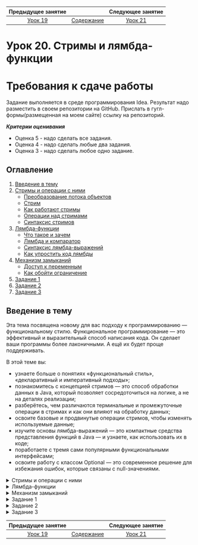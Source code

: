    Предыдущее занятие   |         &nbsp;          |   Следующее занятие    
:----------------------:|:-----------------------:|:----------------------:
 [Урок 19](LESSON19.MD) | [Содержание](README.MD) | [Урок 21](LESSON21.MD)


# Урок 20. Стримы и лямбда-функции

# Требования к сдаче работы

Задание выполняется в среде программирования Idea. Результат надо разместить в своем репозитории на GitHub.
Прислать в гугл-формы(размещенная на моем сайте) ссылку на репозиторий.

***Критерии оценивания***

* Оценка 5 - надо сделать все задания.
* Оценка 4 - надо сделать любые два задания.
* Оценка 3 - надо сделать любое одно задание.

## Оглавление

1. [Введение в тему](#введение-в-тему)
2. [Стримы и операции с ними](#стримы-и-операции-с-ними)
   * [Преобразование потока объектов](#преобразование-потока-объектов)
   * [Стрим](#стрим)
   * [Как работают стримы](#как-работают-стримы)
   * [Операции над стримами](#операции-над-стримами)
   * [Синтаксис стримов](#синтаксис-стримов)
3. [Лямбда-функции](#лямбда-функции)
   * [Что такое и зачем](#что-такое-и-зачем)
   * [Лямбда и компаратор](#например-компаратор)
   * [Синтаксис лямбда-выражений](#синтаксис-лямбда-выражений)
   * [Как упростить код лямбды](#как-упростить-код-лямбды)
4. [Механизм замыканий](#механизм-замыканий)
   * [Доступ к переменным](#доступ-к-переменным)
   * [Как обойти ограничение](#как-обойти-ограничение)
5. [Задание 1](#задание-1)
6. [Задание 2](#задание-2)
7. [Задание 3](#задание-3)

## Введение в тему

Эта тема посвящена новому для вас подходу к программированию — функциональному стилю. 
Функциональное программирование — это эффективный и выразительный способ написания кода. 
Он сделает ваши программы более лаконичными. А ещё их будет проще поддерживать.

В этой теме вы:

* узнаете больше о понятиях «функциональный стиль», «декларативный и императивный подходы»;
* познакомитесь с концепцией стримов — это способ обработки данных в Java, который позволяет сосредоточиться на логике, а не на деталях реализации;
* разберётесь, чем различаются терминальные и промежуточные операции в стримах и как они влияют на обработку данных;
* освоите базовые и продвинутые операции стримов, чтобы изменять используемые данные;
* изучите основы лямбда-выражений — это компактные средства представления функций в Java — и узнаете, как использовать их в коде;
* поработаете с тремя сами популярными функциональными интерфейсами;
* освоите работу с классом Optional — это современное решение для избежания ошибок, которые связаны с null-значениями.

<details>

<summary>
Стримы и операции с ними
</summary>

## Стримы и операции с ними

Java — сложный современный язык, который предоставляет множество инструментов для решения одних и тех же задач.
Их изучение — это непрерывный процесс, вы постоянно будете встречаться всё с новыми и новыми способами оптимизировать код. 
О некоторых из них пойдёт речь в этой теме. 

### Преобразование потока объектов

Возьмём распространённую задачу — получить список объектов и преобразовать каждый
из них по заданному правилу. В качестве объектов выступят строки с путями файлов в файловой системе.
Для каждого из путей нужно оставить только имя файла.
Вот как это можно сделать с помощью цикла.

```java
import java.nio.file.Paths;
import java.util.ArrayList;
import java.util.List;

public class FilePathProcessor {

    public List<String> processFilePaths(List<String> paths) {
        List<String> result = new ArrayList<>();

        //проходим циклом по всем путям файлов
        for (String path: paths) {
            //для каждого пути получаем имя файла и добавляем его в итоговый список
            String fileName = Paths.get(path).getFileName().toString();
            result.add(fileName);
        }

        return result;
    }

    public static void main(String[] args) {
        List<String> paths = new ArrayList<>();
        paths.add("/home/bigbrother/docs/hide.txt");
        paths.add("hide.txt");
        paths.add("file3.tmp");
        paths.add("/home/bigbrother/downloads/movie.mp4");
        paths.add("/home/bigbrother/downloads/java_book.pdf");

        FilePathProcessor processor = new FilePathProcessor();
        List<String> processedPaths = processor.processFilePaths(paths);
        for (String newPath: processedPaths) {
            System.out.println(newPath);
        }
    }
}
```

![img.png](img.png)

Но такие задачи имеют тенденцию усложняться! Представьте, что нужно дополнительно исключить из вывода все строки, 
имеющие `расширение .tmp`. Дополнительно требуется переименовать файлы с именем `hide` в `very_secret_file`. 

Для лучшей читаемости модификацию имени файла и проверку условия вынесем в отдельные методы. Вот что получится.

```java
import java.nio.file.Paths;
import java.util.ArrayList;
import java.util.List;

public class FilePathProcessor {

    public List<String> processFilePaths(List<String> paths) {
        List<String> result = new ArrayList<>();
        //проходим циклом по всем путям файлов
        for (String path: paths) {
            //проверяем, что файл не имеет расширения .tmp
            if (!isTempFile(path)) {
                //получаем имя файла из его пути
                String fileName = getFileName(path);
                //переименовываем файлы с именем hide
                fileName = renameSecretFiles(fileName);
                result.add(fileName);
            }
        }

        return result;
    }

    private String getFileName(String filePath) {
        return Paths.get(filePath).getFileName().toString();
    }

    private String renameSecretFiles(String fileName) {
        if (fileName.startsWith("hide")) {
            return fileName.replace("hide", "very_secret_file");
        } else {
            return fileName;
        }
    }

    private boolean isTempFile(String fileName) {
        return fileName.endsWith(".tmp");
    }

    public static void main(String[] args) {
        List<String> paths = new ArrayList<>();
        paths.add("/home/bigbrother/docs/hide.txt");
        paths.add("hide.txt");
        paths.add("file3.tmp");
        paths.add("/home/bigbrother/downloads/movie.mp4");
        paths.add("/home/bigbrother/downloads/java_book.pdf");

        FilePathProcessor processor = new FilePathProcessor();
        List<String> processedPaths = processor.processFilePaths(paths);
        for (String newPath: processedPaths) {
            System.out.println(newPath);
        }
    }
}
```

![img_1.png](img_1.png)

Хоть мы и пытались не усложнять код, он всё равно стал длиннее и запутаннее. Если потребуется добавить новые трансформации 
для имён файлов или новые условия, по которым нужно их отбирать, то работать с кодом станет совсем тяжело


### Стрим

Для реализации таких операций, как трансформация и фильтрация последовательности объектов (и других подобных), 
Java предоставляет более удобный способ, чем циклы, — использование **Stream API** (от англ. _stream_ — «поток»).

Смысл Stream API в том, что на основе входного списка объектов создаётся **стрим** — специальная последовательность данных и операций, 
которые будут с ними выполняться. При этом стрим — это непосредственно поток данных с операциями, а Stream API — набор классов Java для работы со стримами.

Стрим позволяет не проходить вручную циклом по элементам — он даёт декларативно описать, 
что нужно сделать с каждым элементом. В этой теме мы поговорим и про концепцию стримов, и про использование Stream API.

### Как работают стримы

![img_2.png](img_2.png)

Представьте кастинг в новое музыкальное телешоу. На входе в телецентр стоит длинная очередь
претендентов — музыкантов и артистов. Один за другим они заходят в здание телецентра. 

Каждый претендент последовательно проходит мимо нескольких стоек с представителями шоу.
На первой проверяют, есть ли он в списках предварительной записи, если нет — дальше не пропускают.
На второй выдают инструкцию с описанием порядка кастинга. На третьей — делают быстрый грим, 
на четвёртой — выдают микрофон, на пятой — случайным образом называют песню, которую нужно будет исполнить.
Готовых участников группами по пять человек впускают в комнату, где сидит жюри.

Примерно так и работают стримы — получают на вход поток элементов и над каждым из них выполняют 
операции, такие как трансформация, фильтрация, агрегация нескольких элементов в один или другие. 
То есть стрим — это не только поток желающих спеть в музыкальном шоу, но и весь процесс отбора целиком.

![img_3.png](img_3.png)


### Операции над стримами

Операции, которые можно выполнять над стримами, делятся на две группы — **промежуточные** и **терминальные**.

* **Промежуточные** (англ. _intermediate_) — задают правила изменения стрима и возвращают трансформированный поток исходных данных.
В процессе работы может быть выполнено несколько промежуточных операций.

В примере с кастингом промежуточными операциями будут все (проверка записи, выдача песни и другие), кроме выхода участников к жюри.

* **Терминальные** (англ. _terminal_) — к ним относятся конечные операции. Терминальная операция запускает 
выполнение всех промежуточных операций, выполняет своё целевое действие и завершает работу над стримом. 
Она может вызываться у стрима только один раз.

В примере с кастингом терминальной операцией будет действие, когда очередная пятёрка участников выходит к жюри.

Если создать стрим и указать набор промежуточных операций, но не указать ни одной терминальной, ничего сделано не будет. 
Если жюри не готово слушать и отбирать участников кастинга, то им нет необходимости проходить все промежуточные этапы.
Такой подход называется **ленивыми вычислениями** (англ. _lazy evaluation_).

Вычисления выполняются только когда происходит запрос на их результат. Это значительно повышает эффективность программ.

![img_4.png](img_4.png)

### Синтаксис стримов

На первый взгляд, стримы похожи на коллекции, но есть существенная разница.
Коллекции предназначены только для хранения данных, а стримы сочетают в себе и данные,
и набор преобразований, который должен быть над этими данными выполнен. 
При этом с помощью Stream API можно создать стрим на основе коллекции.

Вернёмся к коду с обработчиком путей файлов. Чтобы создать стрим на основе коллекции, у неё вызывается метод `stream()`.
Нам нужно реализовать трансформацию и фильтрацию данных. Для трансформации применяется метод `map`, а для фильтрации — метод `filter`:

* `map` — применяет к каждому элементу стрима некоторое преобразование (оно задаётся в аргументе `map`). 
В результате изначальный элемент стрима заменяется результатом преобразования. Мы будем использовать `map` для превращения пути файла 
в имя, а также для переименования секретных файлов.
* `filter` — проверяет каждый элемент стрима на соответствие условию (условие задаётся в аргументе) и исключает из стрима все элементы,
не соответствующие ему. Мы используем `filter`, чтобы отсеять файлы с расширением `tmp`.

```java
import java.nio.file.Paths;
import java.util.ArrayList;
import java.util.List;
import java.util.stream.Collectors;

public class FilePathProcessor {

    public List<String> processFilePaths(List<String> paths) {
        List<String> result = paths
                //создаём стрим на основе списка
                .stream()
                //отфильтровываем из стрима файлы с расширением tmp
                .filter(filePath -> !filePath.endsWith(".tmp"))
                //заменяем в стриме каждый путь на имя файла
                .map(filePath -> Paths.get(filePath).getFileName().toString())
                //если файл является секретным, заменяем его название в стриме на very_secret_file 
                .map(fileName -> {
                    if (fileName.startsWith("hide")) {
                        return fileName.replace("hide", "very_secret_file");
                    } else {
                        return fileName;
                    }
                })
                //преобразуем стрим обратно в список
                .collect(Collectors.toList());

        return result;
    }

    public static void main(String[] args) {
        List<String> paths = new ArrayList<>();
        paths.add("/home/bigbrother/docs/hide.txt");
        paths.add("hide.txt");
        paths.add("file3.tmp");
        paths.add("/home/bigbrother/downloads/movie.mp4");
        paths.add("/home/bigbrother/downloads/java_book.pdf");

        FilePathProcessor processor = new FilePathProcessor();
        List<String> processedPaths = processor.processFilePaths(paths);
        for (String newPath: processedPaths) {
            System.out.println(newPath);
        }
    }
}
```

![img_5.png](img_5.png)

Вот что происходит:

1. На основе входного списка `paths` с помощью функции `stream()` создаётся новый стрим.
2. Затем для стрима последовательно указываются промежуточные операции, которые нужно выполнить с его элементами,
— один раз `filter` и два раза `map`.
3. В `filter` и `map` передаётся специальная конструкция, она напоминает обычное тело функции. 
В этой конструкции задаётся логика преобразования (для `map`) либо логика проверки (для `filter`), но без создания класса 
и даже без указания имени для этой функции. Такая конструкция называется **лямбда-выражение** — более детально вы познакомитесь с 
лямбдами в следующем уроке.
4. И наконец, стрим завершается терминальной операцией — `collect(Collectors.toList())`. Метод `collect` означает, что стрим 
нужно преобразовать в какой-то тип данных — в данном случае в `List`. Класс `Collectors` является частью `Stream API` и содержит в себе набор стандартных классов 
для преобразования стрима в другие типы данных.

![img_6.png](img_6.png)


</details>

<details>

<summary>Лямбда-функции</summary>

## Лямбда-функции

Поддержка таких функций присутствует практически во всех современных языках программирования — и Java не исключение. 

![img_7.png](img_7.png)

### Что такое и зачем

Лямбда-функциями называют функции, у которых нет имени и которые не принадлежат явно ни к какому классу. 
Они позволяют сделать привычный код короче и удобнее, а кроме того, добавляют некоторые новые возможности в язык программирования. 

> Создателем понятий «лямбда-исчисление» и «лямбда-выражение» считается математик Алонзо Чёрч. Ещё до появления первых ЭВМ он построил теорию, основанную на функциях, не имеющих имени,
> и взаимодействии между ними. Именно такие функции были названы лямбда-функциями.

Вы уже видели, что лямбда-функции удобно использовать, чтобы задать операции над стримами. 
Однако это не единственное их применение. Лямбда-функцию можно использовать везде,
где требуется передать объект класса, реализующего интерфейс ровно с одним методом. 

### Например, компаратор

Возьмём для примера интерфейс `Comparator`, который содержит в себе один метод `int compare(T o1, T o2)`. Везде, где требуется объект 
компаратора, вместо него можно использовать лямбда-функцию. 
Для начала реализуем пример без использования лямбд. Создадим класс `Circle` с тремя полями — координатами центра `centerX` и `centerY`,
а также радиусом `radius`. Определим `Comparator` для объектов `Circle` — будем сравнивать окружности в соответствии с 
их радиусами. Созданный `Comparator` будем использовать для сортировки массива окружностей.

```java
import java.util.Arrays;
import java.util.Comparator;
import java.util.List;

class Circle {
    private int centerX;
    private int centerY;
    private int radius;

    public Circle(int centerX, int centerY, int radius) {
        this.centerX = centerX;
        this.centerY = centerY;
        this.radius = radius;
    }

    public int getRadius() {
        return radius;
    }

    @Override
    public String toString() {
        return "Радиус окружности: " + radius
                + ", координаты: "
                + centerX
                + ", "
                + centerY;
    }
}

// объявляем класс, реализующий интерфейс Comparator
class CircleComparator implements Comparator<Circle> {
    @Override
    public int compare(Circle o1, Circle o2) {
        return o1.getRadius() - o2.getRadius();
    }
}

public class ComparatorDemo {
    public static void main(String[] args) {
        List<Circle> circles = Arrays.asList(
                new Circle(3, 5, 12),
                new Circle(1, -2, 4),
                new Circle(8, 8, 8),
                new Circle(5, 1, 7)
        );

        // сортируем список окружностей, используя класс-компаратор
        circles.sort(new CircleComparator());

        for (Circle circle: circles) {
            System.out.println(circle);
        }
    }
}
```

![img_8.png](img_8.png)

Такой код вполне имеет право на существование, особенно в том случае, если созданный нами `CircleComparator`
будет в дальнейшем использоваться где-то ещё. 

Однако часто бывает так, что класс-компаратор используется ровно один раз — там же, где его создали. 
В таком случае получается много лишних действий — объявлять новый класс, придумывать ему имя, создавать объект
этого класса и передавать его. Именно здесь на помощь приходят лямбда-функции. Перепишем код с использованием лямбд.


```java
import java.util.Arrays;
import java.util.List;

class Circle {
    private int centerX;
    private int centerY;
    private int radius;

    public Circle(int centerX, int centerY, int radius) {
        this.centerX = centerX;
        this.centerY = centerY;
        this.radius = radius;
    }

    public int getRadius() {
        return radius;
    }

    @Override
    public String toString() {
        return "Радиус окружности: " + radius
                + ", координаты: "
                + centerX
                + ", "
                + centerY;
    }
}

public class ComparatorDemo {
    public static void main(String[] args) {
        List<Circle> circles = Arrays.asList(
                new Circle(3, 5, 12),
                new Circle(1, -2, 4),
                new Circle(8, 8, 8),
                new Circle(5, 1, 7)
        );

        // вместо компаратора используем лямбду
        circles.sort((Circle circle1, Circle circle2) -> {
            return circle1.getRadius() - circle2.getRadius();
        });

        for (Circle circle: circles) {
            System.out.println(circle);
        }
    }
}
```

![img_9.png](img_9.png)

Теперь вся логика по сравнению окружностей выглядит так. 

```java
(Circle circle1, Circle circle2) -> {
    return circle1.getRadius() - circle2.getRadius();
});
```

![img_10.png](img_10.png)

### Синтаксис лямбда-выражений

Разберём подробнее синтаксис блока кода с лямбдой — **лямбда-выражения**. Они состоят из двух частей, разделённых оператором `->`. 

```java
(список входных параметров) -> { блок реализации функции};

```

При этом работают следующие правила:

**Параметры**
* Параметры заключаются в круглые скобки и разделяются запятыми. Например, `(Circle circle1, Circle circle2)`.
* Параметров может не быть.
* Если параметров нет, нужно оставить пустые круглые скобки. Например, такая 
лямбда будет возвращать строку с информацией о том, открыт ли магазин: `() -> "магазин закрыт"`.


**Блок реализации функции**
* Тело функции помещается в фигурные скобки. После ключевого слова `return`
нужно указать возвращаемое значение — иначе типом возвращаемого значения будет `[void]()`.
* Тело лямбды может состоять из одного и более выражений. В примере с окружностями одно 
выражение — `return circle1.getRadius() - circle2.getRadius();`. 
Если мы хотим реализовать более сложную логику, то тело лямбды будет состоять из нескольких выражений. 
К примеру, чтобы окружности с радиусом 0 попадали в конец отсортированного списка (то есть всегда считались бы больше другой окружности), 
мы можем использовать такую лямбду.

```java
circles.sort((Circle circle1, Circle circle2) -> {
    if (circle1.getRadius() == 0) {
        return 1;
    }
    if (circle2.getRadius() == 0) {
        return -1;
    }
    return circle1.getRadius() - circle2.getRadius();
})
```

### Как упростить код лямбды

В некоторых случаях запись лямбда-выражений в Java можно укоротить и упростить. Для этого действуют такие правила:

* Если параметр всего один, то круглые скобки необязательны. Например: `name -> System.out.println(name)` — такая лямбда выводит 
на экран переданное имя.
* Можно не указывать тип параметра, если Java может **вывести**(_Вывод типа — это свойство компилятора понимать на основе контекстной информации, каким должен быть тип переменной, параметра или возвращаемого значения._) 
его самостоятельно. Для параметров лямбда-функций компилятор может вывести тип практически во всех случаях.
В итоге запись становится короче: вместо `(Circle circle1, Circle circle2)` получится `(circle1, circle2)`.
* Если тело лямбды состоит из одного выражения, его можно не заключать в фигурные скобки.
Возвращаемое значение в этом случае указывается без ключевого слова `return`. 
Например, такая лямбда вычисляет длину окружности: `radius -> 2 * Math.*PI* * radius`.

Если применить эти правила к изначальному коду сравнения окружностей, 
лямбду можно записать в виде `(circle1, circle2) -> circle1.getRadius() - circle2.getRadius()`.

![img_12.png](img_12.png)

</details>

<details>

<summary>Механизм замыканий</summary>

## Механизм замыканий

У лямбда-функций есть важная особенность. Внутри них можно обращаться к переменным, определённым за пределами лямбды. 
Такой механизм называется замыканием — лямбда как будто «замыкается» вокруг переменной и обеспечивает к
ней доступ во время своего выполнения. Рассмотрим этот процесс подробнее. 

![img_13.png](img_13.png)

### Доступ к переменным

Представим, что нам нужна программа, которая будет при регистрации нового пользователя 
создавать для него приветственный email. 

Создадим интерфейс `GreetingGenerator` с одним методом — он будет на основе логина пользователя 
генерировать для него персональное приветствие. Для реализации `GreetingGenerator` 
используем лямбда-функцию. 

Также напишем класс `EmailCreator`, где будет создаваться итоговый текст письма. 
Письмо, по нашей задумке, должно состоять из непосредственно приветствия и небольшого 
основного текста.

```java
interface GreetingGenerator {
    String generateGreeting(String login);
}

class EmailCreator {
    //объект GreetingGenerator используется для генерации приветствия в письме
    private GreetingGenerator greetingCreator;

    public EmailCreator(GreetingGenerator greetingCreator) {
        this.greetingCreator = greetingCreator;
    }

    public String createEmail(String login, String text) {
        return greetingCreator.generateGreeting(login) + text;
    }
}

public class GreetingEmailManager {

    public static void main(String[] args) {
        String fullName = "Николай";

        //лямбда сохранена в переменную gg и будет использована позже
        GreetingGenerator gg = login -> "Приветствуем вас, "
                + fullName
                + " (" + login + ")"
                + "!\n";

        EmailCreator emailCreator = new EmailCreator(gg);
        System.out.println(emailCreator.createEmail("mr_Dark", "Рады видеть вас в нашем приложении"));

    
```

![img_14.png](img_14.png)

Посмотрим на лямбда-функцию более внимательно. 

```java
GreetingGenerator gg = login -> "Приветствуем вас, "
                + fullName
                + " (" + login + ")"
                + "!\n";
```

Лямбда формирует строку, содержащую логин и полное имя пользователя. 
Имя при этом хранится в переменной `fullName`, определённой в методе `main`. 

В итоге получается так, что обращение к `fullName` происходит внутри метода 
`createEmail` класса `EmailCreator`, из которого переменная `fullName` должна быть недоступна. 
Однако тут и срабатывает механизм замыканий. Лямбда-функция замыкается вокруг переменной, 
которая требуется ей для работы, и в итоге имеет к ней доступ из любого места.

![img_15.png](img_15.png)

При обращении к внешним переменным из лямбда-функции есть важное ограничение —
переменные должны быть неизменяемыми. То есть они должны либо быть объявлены как `final`, 
либо быть _effectively final_ — то есть использоваться как `final`, даже если соответствующий 
модификатор не указан.

В примере мы как раз работали с переменной, которая является _effectively final_.
Если где-то в коде изменить значение `fullName` (например, пользователь Николай захотел, 
чтобы к нему обращались не иначе как «Николай Сергеевич», и изменил в приложении имя), 
это вызовет ошибку компиляции.

```java
interface GreetingGenerator {
    String generateGreeting(String login);
}

class EmailCreator {
    
    private GreetingGenerator greetingCreator;

    public EmailCreator(GreetingGenerator greetingCreator) {
        this.greetingCreator = greetingCreator;
    }

    public String createEmail(String login, String text) {
        return greetingCreator.generateGreeting(login) + text;
    }
}

public class GreetingEmailManager {

    public static void main(String[] args) {
        String fullName = "Николай";

        // лямбда, которая замыкается вокруг fullName
        GreetingGenerator gg = login -> "Приветствуем вас, "
                + fullName // здесь произойдёт ошибка компиляции
                + " (" + login + ")"
                + "!\n";

        //задаём переменной fullName новое значение 
        fullName = "Николай Сергеевич";

        EmailCreator emailCreator = new EmailCreator(gg);
        System.out.println(emailCreator.createEmail("mr_Dark", "Рады видеть вас в нашем приложении"));

    }
}
```

![img_16.png](img_16.png)

### Как обойти ограничение

Есть возможность обойти ограничение неизменяемости. По своей сути оно означает,
что значения переменных, вокруг которых замыкается лямбда, не могут быть изменены. 
При этом неважно, какого типа это значение, примитивного или ссылочного. 
Однако можно менять значения внутри объектов, на которые ссылается такая переменная. 
К примеру, попробуем вместо одной строки с именем пользователя сохранить 
в переменной хеш-таблицу с именами. 

Внутри лямбды будем получать значения из хеш-таблицы по логину. 
В таком случае, если мы поменяем значение в хеш-таблице, лямбда-функция будет иметь доступ 
к новому, актуальному значению.

```java
import java.util.HashMap;
import java.util.Map;

interface GreetingGenerator {
    String generateGreeting(String login);
}

class EmailCreator {
    
    private GreetingGenerator greetingCreator;

    public EmailCreator(GreetingGenerator greetingCreator) {
        this.greetingCreator = greetingCreator;
    }

    public String createEmail(String login, String text) {
        return greetingCreator.generateGreeting(login) + text;
    }
}

public class GreetingEmailManager {

    public static void main(String[] args) {
        Map<String, String> fullNames = new HashMap<>();
        fullNames.put("mr_Dark", "Николай");
        fullNames.put("craziest", "Вячеслав Юрьевич");

        // лямбда-функция всё та же
        GreetingGenerator gg = login -> "Приветствуем вас, "
                + fullNames.get(login)
                + " (" + login + ")"
                + "!\n";

        EmailCreator emailCreator = new EmailCreator(gg);
        System.out.println(emailCreator.createEmail("mr_Dark", "Рады видеть вас в нашем приложении"));

        fullNames.put("mr_Dark", "Николай Сергеевич");
        System.out.println(emailCreator.createEmail("mr_Dark", "Рады видеть вас в нашем приложении"));
    }
}
```

![img_17.png](img_17.png)

Мы добились выполнения желания пользователя — теперь будет использовано 
приветствие «Приветствуем вас, Николай Сергеевич!», как он и хотел. 

> 🔥 При любых изменениях содержимого объекта, который используется в замыкании,
стоит соблюдать осторожность. В таких случаях значение, с которым работает функция, 
становится непредсказуемым. Нужно следить, будет ли объект в нужном состоянии, 
когда с ним будет работать лямбда-функция. Так что обходной путь лучше использовать 
только в крайних случаях — изменение значения переменной, используемой в лямбда-функции, 
может вызвать трудноотлавливаемые логические ошибки.


![img_18.png](img_18.png)


</details>


<details>
<summary>Задание 1</summary>

## Задание 1

Измените код лямбда-функции сравнения окружностей. Сделайте так, что если у двух окружностей совпадает радиус, то большей считается та окружность,
у которой больше сумма координат центра окружности. Добавьте в код геттеры для получения координат центра.

```java
import java.util.Arrays;
import java.util.List;

public class Practicum {
    public static void main(String[] args) {
        List<Circle> circles = Arrays.asList(
                new Circle(3, 5, 12),
                new Circle(1, -2, 4),
                new Circle(8, 8, 8),
                new Circle(5, 1, 8)
        );

        circles.sort((Circle circle1, Circle circle2) -> {
            //вставьте код лямбды здесь
        });

        for (Circle circle: circles) {
            System.out.println(circle);
        }
    }
}

class Circle {
    private int centerX;
    private int centerY;
    private int radius;

    public Circle(int centerX, int centerY, int radius) {
        this.centerX = centerX;
        this.centerY = centerY;
        this.radius = radius;
    }

    public int getRadius() {
        return radius;
    }

    @Override
    public String toString() {
        return "Радиус окружности: " + radius
                + ", координаты: "
                + centerX
                + ", "
                + centerY;
    }
    
    //добавьте геттеры для координат центра
}


```

### Подсказки

* Представьте, как выглядел бы код `compare` обычного компаратора для решения этой задачи.
* Функция должна возвращать положительное число, если первый аргумент больше второго, 0 — если они равны, отрицательное число — если первый меньше второго.

![img_11.png](img_11.png)

</details>


<details>
<summary>Задание 2</summary>

## Задание 2

Перед вами класс `BookEditor`, который обрабатывает текст книги как набор строк.
Основной метод этого класса — `processText(List<String> sourceText)`. Этот метод возвращает преобразованный набор строк, 
соответствующий правилам форматирования книг, принятым в издательстве. 

Отдельно преобразуется заголовок, отдельно — каждая строка текста. В `BookEditor` хранятся специальные обработчики — за них отвечают 
объекты интерфейсов `HeaderDecorator` для форматирования заголовка и `LineProcessor` для строк. 

Мы определили реализацию каждого из обработчиков в обычных Java-классах — `ToUpperCaseHeaderDecorator` 
приводит название книги к верхнему регистру, а `CapitalizeFirstLetterProcessor` делает первую букву в каждой строке заглавной.

Ваша задача — переписать код с использованием лямбда-функций вместо классов `ToUpperCaseHeaderDecorator` и `CapitalizeFirstLetterProcessor`,
а также добавить новый обработчик строк, который будет добавлять в конец каждой строки символ переноса строки `\n`.


```java
import java.util.ArrayList;
import java.util.Arrays;
import java.util.List;

public class BookEditor {

    private HeaderDecorator headerDecorator;
    private List<LineProcessor> lineProcessors = new ArrayList<>();

    public static void main(String[] args) {
        BookEditor bookEditor = new BookEditor();

        bookEditor.setHeaderDecorator(new ToUpperCaseHeaderDecorator());
        bookEditor.addLineProcessor(new CapitalizeFirstLetterProcessor());

        List<String> content = Arrays.asList(
                "Приключения Java-программиста",
                "История началась рано утром, ",
                "когда программист вышел из дома, ",
                "решив выпить утренний кофе."
        );

        List<String> resultContent = bookEditor.processText(content);
        System.out.println(resultContent);
    }

    public List<String> processText(List<String> sourceText) {
        List<String> resultText = new ArrayList<>();

        String sourceHeader = sourceText.get(0);
        String decoratedHeader = headerDecorator.decorate(sourceHeader);
        resultText.add(decoratedHeader);

        for (int i=1; i<sourceText.size(); i++) {
            String currentLine = sourceText.get(i);
            for (LineProcessor processor: lineProcessors) {
                currentLine = processor.processLine(currentLine);
            }
            resultText.add(currentLine);
        }

        return resultText;
    }

    public void setHeaderDecorator(HeaderDecorator headerDecorator) {
        this.headerDecorator = headerDecorator;
    }

    public void addLineProcessor(LineProcessor lineProcessor) {
        this.lineProcessors.add(lineProcessor);
    }
}

interface HeaderDecorator {
    String decorate(String header);
}

interface LineProcessor {
    String processLine(String line);
}

class ToUpperCaseHeaderDecorator implements HeaderDecorator {
    @Override
    public String decorate(String header) {
        return header.toUpperCase() + "\n";
    }
}

class CapitalizeFirstLetterProcessor implements LineProcessor {
    @Override
    public String processLine(String line) {
        return line.substring(0, 1).toUpperCase() + line.substring(1);
    }
}
```


### Подсказки

* Перепишите функции `decorate` и `processLine` в формате лямбда-функций по образцу `(список входных параметров) -> { блок реализации функции}`.
* Создавать лямбда-функции можно в том же месте кода, где сейчас создаются конкретные объекты —
реализации интерфейсов `ToUpperCaseHeaderDecorator` и `CapitalizeFirstLetterProcessor`.
* Сами классы `ToUpperCaseHeaderDecorator` и `CapitalizeFirstLetterProcessor` вам больше не нужны — их можно удалить.

</details>


<details>

<summary>Задание 3</summary>

## Задание 3

Частный университет решил автоматизировать процесс завершения студентами обучения. 
Для студентов, которые не планируют дальше учиться, выполняются следующие действия:
* Проверяется, сдал ли студент экзамен.
* Указывается группа, где учился студент (на основе года начала обучения).
* В список клуба выпускников добавляется email студента.

Для решения этой задачи используются стрим и лямбда-функции.
Ваша задача — реализовать недостающие функции так, чтобы поддержать логику кода. 
Обратите внимание — вам придётся использовать механизм замыканий, 
поскольку список названий групп и список клуба выпускников,
с которыми вам придётся работать в лямбда-функциях, 
определены в теле метода main.

```java
import java.util.*;
import java.util.stream.Collectors;

public class UniversityExample {

    public static void main(String[] args) {
        //множество студентов, успешно сдавших экзамен
        Set<String> examPassedNames = new HashSet<>();
        examPassedNames.add("Иванов Иван");
        examPassedNames.add("Практикумова Яна");

        //соответствие года поступления и названия группы
        Map<Integer, String> groupNames = new HashMap<>();
        groupNames.put(2020, "2020-ГР1");
        groupNames.put(2021, "2021-ГР0");

        //список с адресами email выпускников
        List<String> graduatesClub = new ArrayList<>();

        //студенты, планирующие завершить обучение
        List<Student> students = new ArrayList<>();
        students.add(new Student("Практикумова", "Яна", "yana@yandex.ru", 2021));
        students.add(new Student("Иванов", "Иван", "ivan_ivanov@mail.ru", 2020));
        students.add(new Student("Сергеев", "Дмитрий", "iamdmitry@gmail.com", 2021));
        List<Student> graduatedStudents = students.stream()
                .filter(/* проверка, что студент успешно сдал экзамен */)
                .map(/* заполнение названия группы студента */)
                // операция peek выполняет над элементом действие и передаёт далее тот же элемент
                .peek(student -> graduatesClub.add(student.email))
                .collect(Collectors.toList());
        for (Student student : graduatedStudents) {
            System.out.println(student);
        }

        for (String email: graduatesClub) {
            System.out.println(email);
        }

    }
}

class Student {
    String surname;
    String name;
    String email;
    int entranceYear;
    String groupName;

    public Student(String surname, String name, String email, int entranceYear) {
        this.surname = surname;
        this.name = name;
        this.email = email;
        this.entranceYear = entranceYear;
    }

    @Override
    public String toString() {
        return "Student{" +
                "surname='" + surname + '\'' +
                ", name='" + name + '\'' +
                ", email='" + email + '\'' +
                ", entranceYear=" + entranceYear +
                ", groupName='" + groupName + '\'' +
                '}';
    }
}
```

### Подсказки

* Входной параметр у всех лямбд будет одинаковый — `student`.
* Чтобы реализовать каждую из лямбда-функций, вам нужно обратиться 
к переменным `examPassedNames`, `groupNames` и `graduatesClub`.
* В результате операции `map` вместо изначального элемента 
нужно вернуть результат преобразования.

</details>


   Предыдущее занятие   |         &nbsp;          |   Следующее занятие    
:----------------------:|:-----------------------:|:----------------------:
 [Урок 19](LESSON19.MD) | [Содержание](README.MD) | [Урок 21](LESSON21.MD) 
